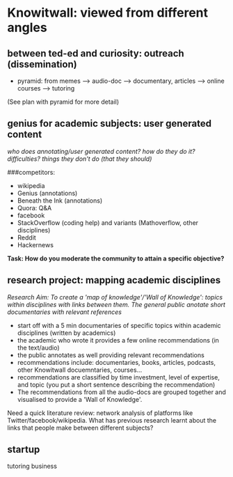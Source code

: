 # Knowitwall: viewed from different angles

## between ted-ed and curiosity: outreach (dissemination)

- pyramid: from memes --> audio-doc --> documentary, articles --> online courses --> tutoring

(See plan with pyramid for more detail)

## genius for academic subjects: user generated content

*who does annotating/user generated content? how do they do it? difficulties? things they don't do (that they should)*

###competitors: 

- wikipedia
- Genius (annotations)
- Beneath the Ink (annotations)
- Quora: Q&A
- facebook
- StackOverflow (coding help) and variants (Mathoverflow, other disciplines)
- Reddit
- Hackernews

**Task: How do you moderate the community to attain a specific objective?**

## research project: mapping academic disciplines

*_Research Aim:_ To create a 'map of knowledge'/'Wall of Knowledge': topics within disciplines with links between them.  The general public anotate short documentaries with relevant references*

- start off with a 5 min documentaries of specific topics within academic disciplines (written by academics)
- the academic who wrote it provides a few online recommendations (in the text/audio)
- the public annotates as well providing relevant recommendations
- recommendations include: documentaries, books, articles, podcasts, other Knowitwall docuemntaries, courses...
- recommendations are classified by time investment, level of expertise, and topic (you put a short sentence describing the recommendation)
- The recommendations from all the audio-docs are grouped together and visualised to provide a 'Wall of Knowledge'.

Need a quick literature review: network analysis of platforms like Twitter/facebook/wikipedia. What has previous research learnt about the links that people make between different subjects?

## startup

tutoring business
